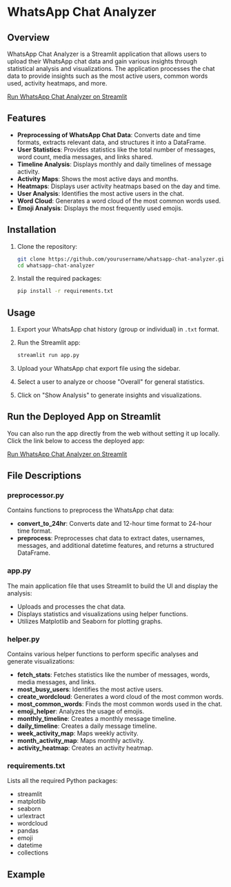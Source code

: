 # WhatsApp Chat Analyzer

## Overview

WhatsApp Chat Analyzer is a Streamlit application that allows users to upload their WhatsApp chat data and gain various insights through statistical analysis and visualizations. The application processes the chat data to provide insights such as the most active users, common words used, activity heatmaps, and more.

<a href="https://whatsappchatanalysis777.streamlit.app/" target="_blank">Run WhatsApp Chat Analyzer on Streamlit</a>


## Features

- **Preprocessing of WhatsApp Chat Data**: Converts date and time formats, extracts relevant data, and structures it into a DataFrame.
- **User Statistics**: Provides statistics like the total number of messages, word count, media messages, and links shared.
- **Timeline Analysis**: Displays monthly and daily timelines of message activity.
- **Activity Maps**: Shows the most active days and months.
- **Heatmaps**: Displays user activity heatmaps based on the day and time.
- **User Analysis**: Identifies the most active users in the chat.
- **Word Cloud**: Generates a word cloud of the most common words used.
- **Emoji Analysis**: Displays the most frequently used emojis.

## Installation

1. Clone the repository:
    ```sh
    git clone https://github.com/yourusername/whatsapp-chat-analyzer.git
    cd whatsapp-chat-analyzer
    ```

2. Install the required packages:
    ```sh
    pip install -r requirements.txt
    ```

## Usage

1. Export your WhatsApp chat history (group or individual) in `.txt` format.
2. Run the Streamlit app:
    ```sh
    streamlit run app.py
    ```

3. Upload your WhatsApp chat export file using the sidebar.

4. Select a user to analyze or choose "Overall" for general statistics.

5. Click on "Show Analysis" to generate insights and visualizations.

## Run the Deployed App on Streamlit

You can also run the app directly from the web without setting it up locally. Click the link below to access the deployed app:

[Run WhatsApp Chat Analyzer on Streamlit](https://whatsappchatanalysis777.streamlit.app/)





## File Descriptions

### preprocessor.py

Contains functions to preprocess the WhatsApp chat data:

- **convert_to_24hr**: Converts date and 12-hour time format to 24-hour time format.
- **preprocess**: Preprocesses chat data to extract dates, usernames, messages, and additional datetime features, and returns a structured DataFrame.

### app.py

The main application file that uses Streamlit to build the UI and display the analysis:

- Uploads and processes the chat data.
- Displays statistics and visualizations using helper functions.
- Utilizes Matplotlib and Seaborn for plotting graphs.

### helper.py

Contains various helper functions to perform specific analyses and generate visualizations:

- **fetch_stats**: Fetches statistics like the number of messages, words, media messages, and links.
- **most_busy_users**: Identifies the most active users.
- **create_wordcloud**: Generates a word cloud of the most common words.
- **most_common_words**: Finds the most common words used in the chat.
- **emoji_helper**: Analyzes the usage of emojis.
- **monthly_timeline**: Creates a monthly message timeline.
- **daily_timeline**: Creates a daily message timeline.
- **week_activity_map**: Maps weekly activity.
- **month_activity_map**: Maps monthly activity.
- **activity_heatmap**: Creates an activity heatmap.

### requirements.txt

Lists all the required Python packages:

- streamlit
- matplotlib
- seaborn
- urlextract
- wordcloud
- pandas
- emoji
- datetime
- collections

## Example



